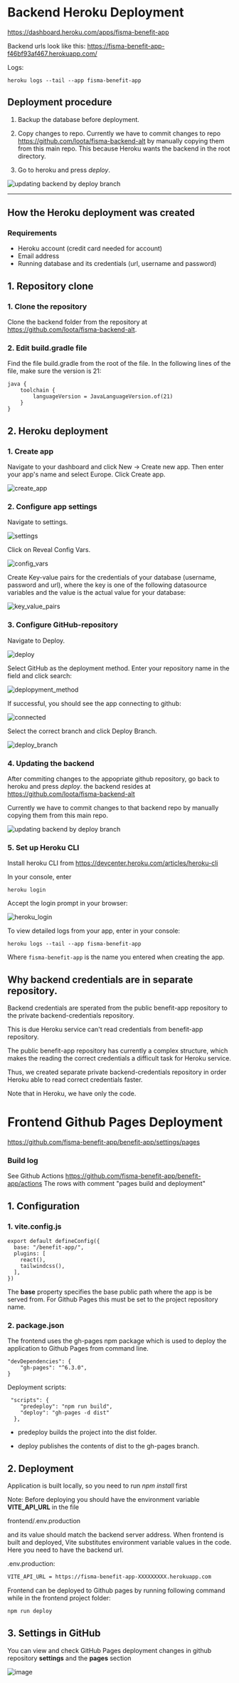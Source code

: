 # Backend Heroku Deployment

https://dashboard.heroku.com/apps/fisma-benefit-app

Backend urls look like this: https://fisma-benefit-app-f46bf93af467.herokuapp.com/

Logs:

```
heroku logs --tail --app fisma-benefit-app
```

## Deployment procedure

1. Backup the database before deployment.

2. Copy changes to repo. Currently we have to commit changes to repo https://github.com/loota/fisma-backend-alt by manually copying them from this main repo. This because Heroku wants the backend in the root directory.

3. Go to heroku and press _deploy_.

![updating backend by deploy branch](img/images_for_manuals/backend_heroku_deployment_updating_backend_by_deploy_branch.png)

---

## How the Heroku deployment was created

### Requirements

- Heroku account (credit card needed for account)
- Email address
- Running database and its credentials (url, username and password)

## 1. Repository clone

### 1. Clone the repository

Clone the backend folder from the repository at https://github.com/loota/fisma-backend-alt.

### 2. Edit build.gradle file

Find the file build.gradle from the root of the file. In the following lines of the file, make sure the version is 21:

```
java {
    toolchain {
        languageVersion = JavaLanguageVersion.of(21)
    }
}
```

## 2. Heroku deployment

### 1. Create app

Navigate to your dashboard and click New -> Create new app.
Then enter your app's name and select Europe. Click Create app.

![create_app](img/images_for_manuals/backend_heroku_deployment_create_app.png)

### 2. Configure app settings

Navigate to settings.

![settings](img/images_for_manuals/backend_heroku_deployment_settings.png)

Click on Reveal Config Vars.

![config_vars](img/images_for_manuals/backend_heroku_deployment_config_vars.png)

Create Key-value pairs for the credentials of your database (username, password and url), where the key is one of the following datasource variables and the value is the actual value for your database:

![key_value_pairs](img/images_for_manuals/backend_heroku_deployment_key_value_pairs.png)

### 3. Configure GitHub-repository

Navigate to Deploy.

![deploy](img/images_for_manuals/backend_heroku_deployment_deploy.png)

Select GitHub as the deployment method.
Enter your repository name in the field and click search:

![deplopyment_method](img/images_for_manuals/backend_heroku_deployment_method.png)

If successful, you should see the app connecting to github:

![connected](img/images_for_manuals/backend_heroku_deployment_connection.png)

Select the correct branch and click Deploy Branch.

![deploy_branch](img/images_for_manuals/backend_heroku_deployment_deploy_branch.png)

### 4. Updating the backend

After commiting changes to the appopriate github repository, go back to heroku and press _deploy_.
the backend resides at https://github.com/loota/fisma-backend-alt

Currently we have to commit changes to that backend repo by manually copying them from this main repo.

![updating backend by deploy branch](img/images_for_manuals/backend_heroku_deployment_updating_backend_by_deploy_branch.png)

### 5. Set up Heroku CLI

Install heroku CLI from https://devcenter.heroku.com/articles/heroku-cli

In your console, enter

```
heroku login
```

Accept the login prompt in your browser:

![heroku_login](img/images_for_manuals/backend_heroku_deployment_heroku_login.png)

To view detailed logs from your app, enter in your console:

```
heroku logs --tail --app fisma-benefit-app
```

Where `fisma-benefit-app` is the name you entered when creating the app.

## Why backend credentials are in separate repository.

Backend credentials are sperated from the public benefit-app
repository to the private backend-credentials repository.

This is due Heroku service can't read credentials from benefit-app repository.

The public benefit-app repository has currently a complex structure, which
makes the reading the correct credentials a difficult task for Heroku service.

Thus, we created separate private backend-credentials repository
in order Heroku able to read correct credentials faster.

Note that in Heroku, we have only the code.

# Frontend Github Pages Deployment

https://github.com/fisma-benefit-app/benefit-app/settings/pages

### Build log

See Github Actions https://github.com/fisma-benefit-app/benefit-app/actions
The rows with comment "pages build and deployment"

## 1. Configuration

### 1. vite.config.js

```
export default defineConfig({
  base: "/benefit-app/",
  plugins: [
    react(),
    tailwindcss(),
  ],
})
```

The **base** property specifies the base public path where the app is be served from. For Github Pages this must be set to the project repository name.

### 2. package.json

The frontend uses the gh-pages npm package which is used to deploy the application to Github Pages from command line.

```
"devDependencies": {
    "gh-pages": "^6.3.0",
}
```

Deployment scripts:

```
 "scripts": {
    "predeploy": "npm run build",
    "deploy": "gh-pages -d dist"
  },
```

- predeploy builds the project into the dist folder.

- deploy publishes the contents of dist to the gh-pages branch.

## 2. Deployment

Application is built locally, so you need to run _npm install_ first

Note: Before deploying you should have the environment variable **VITE_API_URL** in the file

frontend/.env.production

and its value should match the backend server address. When frontend is built and deployed, Vite substitutes environment variable values in the code. Here you need to have the backend url.

.env.production:

```sh
VITE_API_URL = https://fisma-benefit-app-XXXXXXXXX.herokuapp.com
```

Frontend can be deployed to Github pages by running following command while in the frontend project folder:

```sh
npm run deploy
```

## 3. Settings in GitHub

You can view and check GitHub Pages deployment changes in github repository **settings** and the **pages** section

![image](img/images_for_manuals/github_pages_deployment.png)

